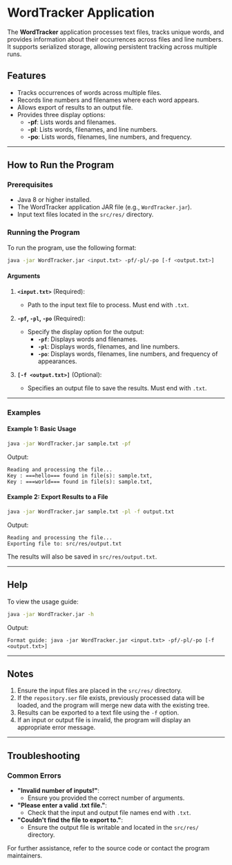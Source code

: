 # WordTracker Application

The **WordTracker** application processes text files, tracks unique words, and provides information about their occurrences across files and line numbers. It supports serialized storage, allowing persistent tracking across multiple runs.

## Features
- Tracks occurrences of words across multiple files.
- Records line numbers and filenames where each word appears.
- Allows export of results to an output file.
- Provides three display options:
  - **-pf**: Lists words and filenames.
  - **-pl**: Lists words, filenames, and line numbers.
  - **-po**: Lists words, filenames, line numbers, and frequency.

---

## How to Run the Program

### Prerequisites
- Java 8 or higher installed.
- The WordTracker application JAR file (e.g., `WordTracker.jar`).
- Input text files located in the `src/res/` directory.

### Running the Program

To run the program, use the following format:
```bash
java -jar WordTracker.jar <input.txt> -pf/-pl/-po [-f <output.txt>]
```

#### Arguments
1. **`<input.txt>`** (Required):
   - Path to the input text file to process. Must end with `.txt`.

2. **`-pf`, `-pl`, `-po`** (Required):
   - Specify the display option for the output:
     - **`-pf`**: Displays words and filenames.
     - **`-pl`**: Displays words, filenames, and line numbers.
     - **`-po`**: Displays words, filenames, line numbers, and frequency of appearances.

3. **`[-f <output.txt>]`** (Optional):
   - Specifies an output file to save the results. Must end with `.txt`.

---

### Examples

#### Example 1: Basic Usage
```bash
java -jar WordTracker.jar sample.txt -pf
```
Output:
```
Reading and processing the file...
Key : ===hello=== found in file(s): sample.txt,
Key : ===world=== found in file(s): sample.txt,
```

#### Example 2: Export Results to a File
```bash
java -jar WordTracker.jar sample.txt -pl -f output.txt
```
Output:
```
Reading and processing the file...
Exporting file to: src/res/output.txt
```
The results will also be saved in `src/res/output.txt`.

---

## Help
To view the usage guide:
```bash
java -jar WordTracker.jar -h
```
Output:
```
Format guide: java -jar WordTracker.jar <input.txt> -pf/-pl/-po [-f <output.txt>]
```

---

## Notes
1. Ensure the input files are placed in the `src/res/` directory.
2. If the `repository.ser` file exists, previously processed data will be loaded, and the program will merge new data with the existing tree.
3. Results can be exported to a text file using the `-f` option.
4. If an input or output file is invalid, the program will display an appropriate error message.

---

## Troubleshooting
### Common Errors
- **"Invalid number of inputs!"**:
  - Ensure you provided the correct number of arguments.
- **"Please enter a valid .txt file."**:
  - Check that the input and output file names end with `.txt`.
- **"Couldn't find the file to export to."**:
  - Ensure the output file is writable and located in the `src/res/` directory.

For further assistance, refer to the source code or contact the program maintainers.

